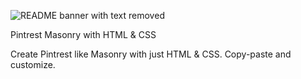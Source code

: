 ![README banner with text removed](https://github.com/chaitanya-000/pintrest_masonry/assets/103093624/4ee657ad-061c-460f-973e-94ccf1bfd1f0)


Pintrest Masonry with HTML & CSS

Create Pintrest like Masonry with just HTML & CSS. Copy-paste and customize. 


